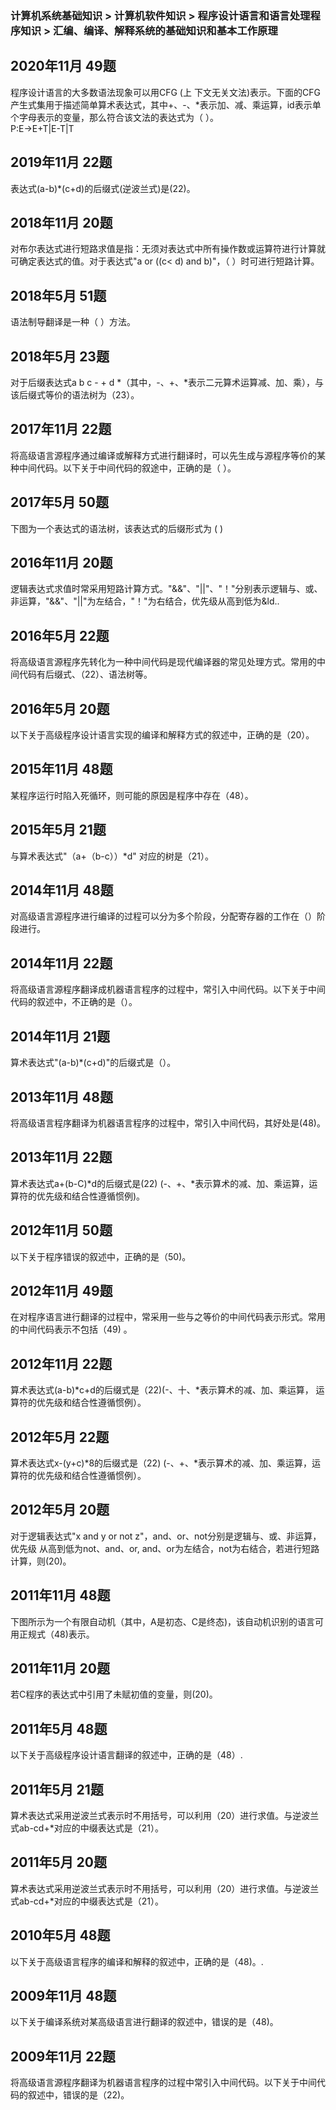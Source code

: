 ### 计算机系统基础知识 > 计算机软件知识 > 程序设计语言和语言处理程序知识 > 汇编、编译、解释系统的基础知识和基本工作原理


## 2020年11月 49题
程序设计语言的大多数语法现象可以用CFG (上 下文无关文法)表示。下面的CFG产生式集用于描述简单算术表达式，其中+、-、*表示加、减、乘运算，id表示单个字母表示的变量，那么符合该文法的表达式为（  ）。  
P:E→E+T|E-T|T

## 2019年11月 22题
表达式(a-b)*(c+d)的后缀式(逆波兰式)是(22)。

## 2018年11月 20题
对布尔表达式进行短路求值是指：无须对表达式中所有操作数或运算符进行计算就可确定表达式的值。对于表达式"a or ((c< d) and b)"，（ ）时可进行短路计算。

## 2018年5月 51题
语法制导翻译是一种（ ）方法。

## 2018年5月 23题
对于后缀表达式a b c - + d *（其中，-、+、*表示二元算术运算减、加、乘），与该后缀式等价的语法树为（23）。

## 2017年11月 22题
将高级语言源程序通过编译或解释方式进行翻译时，可以先生成与源程序等价的某种中间代码。以下关于中间代码的叙途中，正确的是（ ）。

## 2017年5月 50题
下图为一个表达式的语法树，该表达式的后缀形式为 ( )

## 2016年11月 20题
逻辑表达式求值时常采用短路计算方式。"&&"、"||"、"！"分别表示逻辑与、或、非运算，"&&"、"||"为左结合，"！"为右结合，优先级从高到低为&ld..

## 2016年5月 22题
将高级语言源程序先转化为一种中间代码是现代编译器的常见处理方式。常用的中间代码有后缀式、（22）、语法树等。

## 2016年5月 20题
以下关于高级程序设计语言实现的编译和解释方式的叙述中，正确的是（20）。

## 2015年11月 48题
某程序运行时陷入死循环，则可能的原因是程序中存在（48）。

## 2015年5月 21题
与算术表达式"（a+（b-c））*d" 对应的树是（21）。

## 2014年11月 48题
对高级语言源程序进行编译的过程可以分为多个阶段，分配寄存器的工作在（）阶段进行。

## 2014年11月 22题
将高级语言源程序翻译成机器语言程序的过程中，常引入中间代码。以下关于中间代码的叙述中，不正确的是（）。

## 2014年11月 21题
算术表达式"(a-b)*(c+d)"的后缀式是（）。

## 2013年11月 48题
将高级语言程序翻译为机器语言程序的过程中，常引入中间代码，其好处是(48)。

## 2013年11月 22题
算术表达式a+(b-C)*d的后缀式是(22) (-、+、*表示算术的减、加、乘运算，运算符的优先级和结合性遵循惯例)。

## 2012年11月 50题
以下关于程序错误的叙述中，正确的是（50)。

## 2012年11月 49题
在对程序语言进行翻译的过程中，常采用一些与之等价的中间代码表示形式。常用的中间代码表示不包括（49) 。

## 2012年11月 22题
算术表达式(a-b)*c+d的后缀式是（22)(-、十、*表示算术的减、加、乘运算， 运算符的优先级和结合性遵循惯例）。

## 2012年5月 22题
算术表达式x-(y+c)*8的后缀式是（22) (-、+、*表示算术的减、加、乘运算，运算符的优先级和结合性遵循惯例）。

## 2012年5月 20题
对于逻辑表达式"x and y or not z"，and、or、not分别是逻辑与、或、非运算，优先级 从高到低为not、and、or, and、or为左结合，not为右结合，若进行短路计算，则(20)。

## 2011年11月 48题
下图所示为一个有限自动机（其中，A是初态、C是终态)，该自动机识别的语言可用正规式（48)表示。

## 2011年11月 20题
若C程序的表达式中引用了未赋初值的变量，则(20)。

## 2011年5月 48题
以下关于高级程序设计语言翻译的叙述中，正确的是（48）.

## 2011年5月 21题
算术表达式采用逆波兰式表示时不用括号，可以利用（20）进行求值。与逆波兰式ab-cd+*对应的中缀表达式是（21）。

## 2011年5月 20题
算术表达式采用逆波兰式表示时不用括号，可以利用（20）进行求值。与逆波兰式ab-cd+*对应的中缀表达式是（21）。

## 2010年5月 48题
以下关于高级语言程序的编译和解释的叙述中，正确的是（48)。.

## 2009年11月 48题
以下关于编译系统对某高级语言进行翻译的叙述中，错误的是（48)。

## 2009年11月 22题
将高级语言源程序翻译为机器语言程序的过程中常引入中间代码。以下关于中间代码的叙述中，错误的是（22)。
